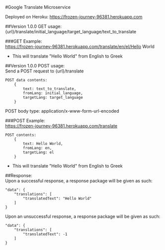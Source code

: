#Google Translate Microservice

Deployed on Heroku: https://frozen-journey-96381.herokuapp.com

##Version 1.0.0 GET usage:<br/>
{url}/translate/initial_language/target_language/text_to_translate

###GET Example:<br/>
https://frozen-journey-96381.herokuapp.com/translate/en/el/Hello World
- This will translate "Hello World" from English to Greek

##Version 1.0.0 POST usage:<br/>
Send a POST request to {url}/translate
```
POST data contents:
    {
        text: text_to_translate,
        fromLang: initial_language,
        targetLang: target_language
    }
```
POST body type: application/x-www-form-url-encoded

###POST Example:<br/>
https://frozen-journey-96381.herokuapp.com/translate
```
POST contents:
    {
        text: Hello World,
        fromLang: en,
        targetLang: el
    }
```
- This will translate "Hello World" from English to Greek

##Response:<br/>
Upon a successful response, a response package will be given as such:
```
"data": {
    "translations": [
        "translatedText": "Hello World"
    ]
}
```

Upon an unsuccessful response, a response package will be given as such:
```
"data": {
    "translations": [
        "translatedText": -1
    ]
}
```